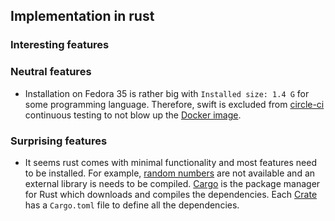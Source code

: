 ## Implementation in rust

### Interesting features



### Neutral features

* Installation on Fedora 35 is rather big with `Installed size: 1.4 G` for some programming language. Therefore, swift is excluded from [circle-ci](https://app.circleci.com/pipelines/github/diehlpk/monte-carlo-codes?branch=main) continuous testing to not blow up the [Docker image](https://hub.docker.com/r/diehlpk/monte-carlo-codes). 


### Surprising features

* It seems rust comes with minimal functionality and most features need to be installed. For example, [random numbers](https://rust-lang-nursery.github.io/rust-cookbook/algorithms/randomness.html) are not available and an external library is needs to be compiled. [Cargo](https://doc.rust-lang.org/cargo/index.html) is the package manager for Rust which downloads and compiles the dependencies. Each [Crate](https://doc.rust-lang.org/cargo/appendix/glossary.html#crate)  has a `Cargo.toml` file to define all the dependencies. 
